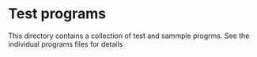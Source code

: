 # Test programs
This directory contains a collection of test and sammple progrms. See the individual programs files for details
